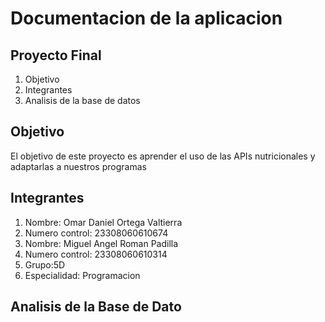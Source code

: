 # Documentacion de la aplicacion
## Proyecto Final 
  1.  Objetivo
  2.  Integrantes
  3.  Analisis de la base de datos
   
## Objetivo
El objetivo de este proyecto es aprender el uso de las APIs nutricionales y adaptarlas a nuestros programas 

## Integrantes
1. Nombre: Omar Daniel Ortega Valtierra
2. Numero control: 23308060610674
3. Nombre: Miguel Angel Roman Padilla 
4. Numero control: 23308060610314
5. Grupo:5D
6. Especialidad: Programacion 
 
## Analisis de la Base de Dato

